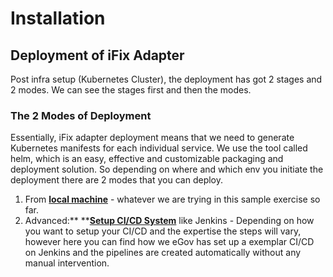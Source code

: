 # Installation

## Deployment of iFix Adapter <a href="deploy-mgramseva" id="deploy-mgramseva"></a>

Post infra setup (Kubernetes Cluster), the deployment has got 2 stages and 2 modes. We can see the stages first and then the modes.‌

### The 2 Modes of Deployment <a href="the-2-modes-of-deployment" id="the-2-modes-of-deployment"></a>

Essentially,  iFix adapter deployment means that we need to generate Kubernetes manifests for each individual service. We use the tool called helm, which is an easy, effective and customizable packaging and deployment solution. So depending on where and which env you initiate the deployment there are 2 modes that you can deploy.‌

1. From [**local machine**](../../mgramseva/installation/local-setup.md) - whatever we are trying in this sample exercise so far.
2. Advanced:** **[**Setup CI/CD System**](../../mgramseva/installation/ci-cd.md) like Jenkins - Depending on how you want to setup your CI/CD and the expertise the steps will vary, however here you can find how we eGov has set up a exemplar CI/CD on Jenkins and the pipelines are created automatically without any manual intervention.
